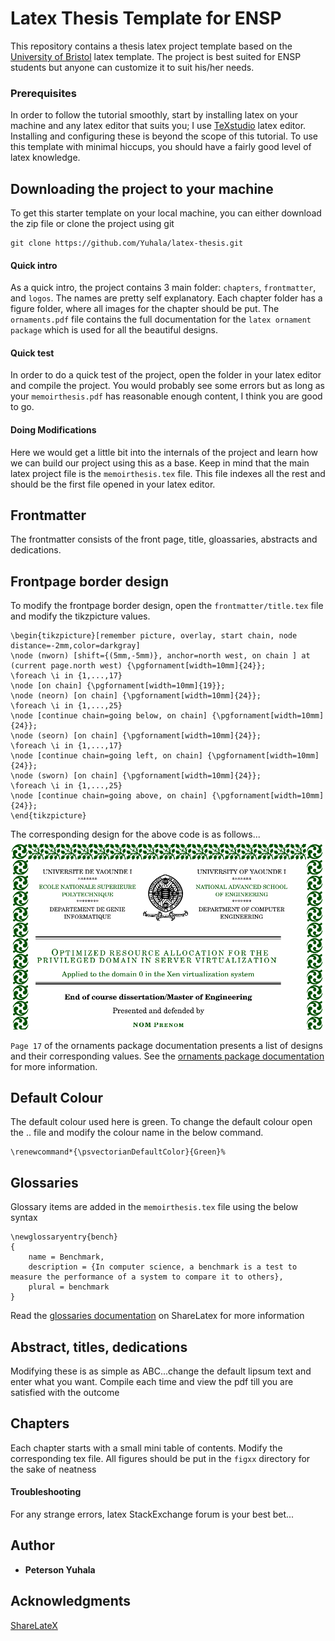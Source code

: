 # Latex Thesis Template for ENSP
This repository contains a thesis latex project template based on the [University of Bristol]( https://github.com/pmem/pmdk) latex template. The project is best suited for ENSP students but anyone can customize it to suit his/her needs.

### Prerequisites
In order to follow the tutorial smoothly, start by installing latex on your machine and any latex editor that suits you; I use [TeXstudio](https://www.texstudio.org) latex editor. Installing and configuring these is beyond the scope of this tutorial. To use this template with minimal hiccups, you should have a fairly good level of latex knowledge.


## Downloading the project to your machine 
To get this starter template on your local machine, you can either download the zip file or clone the project using git

```
git clone https://github.com/Yuhala/latex-thesis.git

```
#### Quick intro
As a quick intro, the project contains 3 main folder: `chapters`, `frontmatter`, and `logos`. The names are pretty self explanatory. Each chapter folder has a figure folder, where all images for the chapter should be put. The `ornaments.pdf` file contains the full documentation for the `latex ornament package` which is used for all the beautiful designs. 

#### Quick test
In order to do a quick test of the project, open the folder in your latex editor and compile the project. You would probably see some errors but as long as your `memoirthesis.pdf` has reasonable enough content, I think you are good to go.

#### Doing Modifications
Here we would get a little bit into the internals of the project and learn how we can build our project using this as a base. Keep in mind that the main latex project file is the  `memoirthesis.tex` file. This file indexes all the rest and should be the first file opened in your latex editor.

## Frontmatter
The frontmatter consists of the front page, title, gloassaries, abstracts and dedications.

## Frontpage border design
To modify the frontpage border design, open the `frontmatter/title.tex` file and modify the tikzpicture values. 
```
\begin{tikzpicture}[remember picture, overlay, start chain, node distance=-2mm,color=darkgray]
\node (nworn) [shift={(5mm,-5mm)}, anchor=north west, on chain ] at (current page.north west) {\pgfornament[width=10mm]{24}};
\foreach \i in {1,...,17}
\node [on chain] {\pgfornament[width=10mm]{19}};
\node (neorn) [on chain] {\pgfornament[width=10mm]{24}};
\foreach \i in {1,...,25}
\node [continue chain=going below, on chain] {\pgfornament[width=10mm]{24}};
\node (seorn) [on chain] {\pgfornament[width=10mm]{24}};
\foreach \i in {1,...,17}
\node [continue chain=going left, on chain] {\pgfornament[width=10mm]{24}};
\node (sworn) [on chain] {\pgfornament[width=10mm]{24}};
\foreach \i in {1,...,25}
\node [continue chain=going above, on chain] {\pgfornament[width=10mm]{24}};
\end{tikzpicture}
```
The corresponding design for the above code is as follows...
![frontpage](frontpage.png)

`Page 17` of the ornaments package documentation presents a list of designs and their corresponding values. See the [ornaments package documentation](ornaments.pdf) for more information.

## Default Colour
The default colour used here is green. To change the default colour open the .. file and modify the colour name in the below command.

```
\renewcommand*{\psvectorianDefaultColor}{Green}%
```

## Glossaries
Glossary items are added in the `memoirthesis.tex` file using the below syntax
```
\newglossaryentry{bench}
{
	name = Benchmark,
    description = {In computer science, a benchmark is a test to measure the performance of a system to compare it to others},
    plural = benchmark
}
```
Read the [glossaries documentation](https://www.sharelatex.com/learn/Glossaries) on ShareLatex for more information

## Abstract, titles, dedications
Modifying these is as simple as ABC...change the default lipsum text and enter what you want. Compile each time and view the pdf till you are satisfied with the outcome

## Chapters
Each chapter starts with a small mini table of contents. Modify the corresponding tex file. All figures should be put in the
`figxx` directory for the sake of neatness

#### Troubleshooting
For any strange errors, latex StackExchange forum is your best bet...

## Author

* **Peterson Yuhala** 


## Acknowledgments
[ShareLateX](https://www.sharelatex.com)

